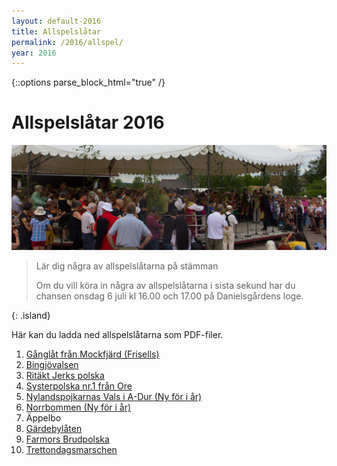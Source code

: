 ```yaml
---
layout: default-2016
title: Allspelslåtar
permalink: /2016/allspel/
year: 2016
---
```

{::options parse_block_html="true" /}
<div class="glacier">

# Allspelslåtar 2016
![](/img/page/allspel_2015.jpg)

> Lär dig några av allspelslåtarna på stämman
>
> Om du vill köra in några av allspelslåtarna i sista sekund har du chansen onsdag 6 juli kl 16.00 och 17.00 på Danielsgårdens loge.
>
{: .island}

Här kan du ladda ned allspelslåtarna som PDF-filer.

1. [Gånglåt från Mockfjärd (Frisells)](/files/mockfjard.pdf)
2. [Bingjövalsen](/files/bingsjovalsen.pdf)
3. [Ritäkt Jerks polska](/files/ritakt_jerk.pdf)
4. [Systerpolska nr.1 från Ore](/files/systerpolska_ore.pdf)
5. [Nylandspojkarnas Vals i A-Dur (Ny för i år)](/files/nylandspojkarnas-vals.pdf)
6. [Norrbommen (Ny för i år)](/files/norrbommen.pdf)
7. Äppelbo
8. [Gärdebylåten](/files/gardebylaten.pdf)
9. [Farmors Brudpolska](/files/farmors.pdf)
10. [Trettondagsmarschen](/files/trettondagsmarschen.pdf)

</div>
